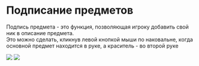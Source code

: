 # Подписание предметов

Подпись предмета - это функция, позволяющая игроку добавить свой ник в описание предмета.  
Это можно сделать, кликнув левой кнопкой мыши по наковальне, когда основной предмет находится в руке, а краситель - во
второй руке

![](https://i.imgur.com/fcTl9IL.gif)
![](https://i.imgur.com/XrV2DXK.png)